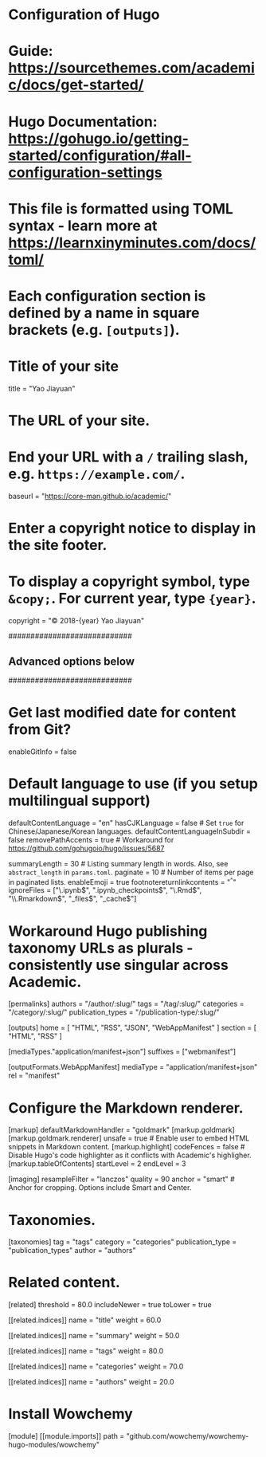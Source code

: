# Configuration of Hugo
# Guide: https://sourcethemes.com/academic/docs/get-started/
# Hugo Documentation: https://gohugo.io/getting-started/configuration/#all-configuration-settings
#
# This file is formatted using TOML syntax - learn more at https://learnxinyminutes.com/docs/toml/
# Each configuration section is defined by a name in square brackets (e.g. `[outputs]`).

# Title of your site
title = "Yao Jiayuan"

# The URL of your site.
# End your URL with a `/` trailing slash, e.g. `https://example.com/`.
baseurl = "https://core-man.github.io/academic/"

# Enter a copyright notice to display in the site footer.
# To display a copyright symbol, type `&copy;`. For current year, type `{year}`.
copyright = "&copy; 2018-{year} Yao Jiayuan"

############################
## Advanced options below ##
############################

# Get last modified date for content from Git?
enableGitInfo = false

# Default language to use (if you setup multilingual support)
defaultContentLanguage = "en"
hasCJKLanguage = false  # Set `true` for Chinese/Japanese/Korean languages.
defaultContentLanguageInSubdir = false
removePathAccents = true  # Workaround for https://github.com/gohugoio/hugo/issues/5687

summaryLength = 30  # Listing summary length in words. Also, see `abstract_length` in `params.toml`.
paginate = 10  # Number of items per page in paginated lists.
enableEmoji = true
footnotereturnlinkcontents = "<sup>^</sup>"
ignoreFiles = ["\\.ipynb$", ".ipynb_checkpoints$", "\\.Rmd$", "\\.Rmarkdown$", "_files$", "_cache$"]

# Workaround Hugo publishing taxonomy URLs as plurals - consistently use singular across Academic.
[permalinks]
  authors = "/author/:slug/"
  tags = "/tag/:slug/"
  categories = "/category/:slug/"
  publication_types = "/publication-type/:slug/"

[outputs]
  home = [ "HTML", "RSS", "JSON", "WebAppManifest" ]
  section = [ "HTML", "RSS" ]

[mediaTypes."application/manifest+json"]
  suffixes = ["webmanifest"]

[outputFormats.WebAppManifest]
  mediaType = "application/manifest+json"
  rel = "manifest"

# Configure the Markdown renderer.
[markup]
  defaultMarkdownHandler = "goldmark"
  [markup.goldmark]
    [markup.goldmark.renderer]
      unsafe = true  # Enable user to embed HTML snippets in Markdown content.
  [markup.highlight]
    codeFences = false  # Disable Hugo's code highlighter as it conflicts with Academic's highligher.
  [markup.tableOfContents]
    startLevel = 2
    endLevel = 3

[imaging]
  resampleFilter = "lanczos"
  quality = 90
  anchor = "smart"  # Anchor for cropping. Options include Smart and Center.

# Taxonomies.
[taxonomies]
  tag = "tags"
  category = "categories"
  publication_type = "publication_types"
  author = "authors"

# Related content.
[related]
  threshold = 80.0
  includeNewer = true
  toLower = true

  [[related.indices]]
    name = "title"
    weight = 60.0

  [[related.indices]]
    name = "summary"
    weight = 50.0

  [[related.indices]]
    name = "tags"
    weight = 80.0

  [[related.indices]]
    name = "categories"
    weight = 70.0

  [[related.indices]]
    name = "authors"
    weight = 20.0

# Install Wowchemy
[module]
  [[module.imports]]
    path = "github.com/wowchemy/wowchemy-hugo-modules/wowchemy"
